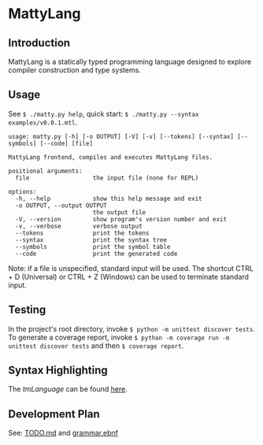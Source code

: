 # MattyLang

## Introduction
MattyLang is a statically typed programming language designed to explore compiler construction and type systems.

## Usage
See `$ ./matty.py help`, quick start: `$ ./matty.py --syntax examples/v0.0.1.mtl`.

```
usage: matty.py [-h] [-o OUTPUT] [-V] [-v] [--tokens] [--syntax] [--symbols] [--code] [file]

MattyLang frontend, compiles and executes MattyLang files.

positional arguments:
  file                  the input file (none for REPL)

options:
  -h, --help            show this help message and exit
  -o OUTPUT, --output OUTPUT
                        the output file
  -V, --version         show program's version number and exit
  -v, --verbose         verbose output
  --tokens              print the tokens
  --syntax              print the syntax tree
  --symbols             print the symbol table
  --code                print the generated code
```

Note: if a file is unspecified, standard input will be used.
The shortcut CTRL + D (Universal) or CTRL + Z (Windows) can be used to terminate standard input.

## Testing
In the project's root directory, invoke `$ python -m unittest discover tests`.
To generate a coverage report, invoke `$ python -m coverage run -m unittest discover tests` and then `$ coverage report`.

## Syntax Highlighting
The *tmLanguage* can be found [here](/.vscode/matty-syntax/syntaxes/mtl.tmLanguage.json).

## Development Plan
See: [TODO.md](/TODO.md) and [grammar.ebnf](/doc/grammar.ebnf)

